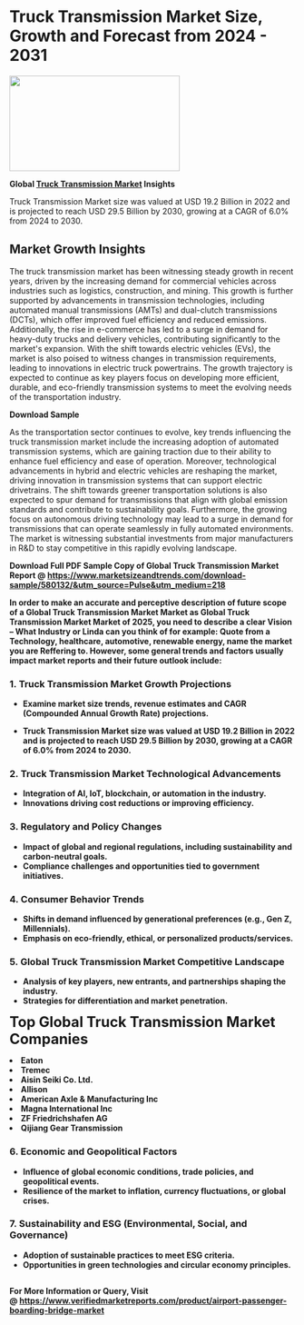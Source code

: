 <H1>Truck Transmission Market Size, Growth and Forecast from 2024 - 2031</H1><img class="aligncenter size-medium wp-image-584254" src="https://thirdeyenews.in/wp-content/uploads/2024/09/Global-Market-Research-300x168.jpeg" alt="" width="300" height="168" /><p><strong>Global&nbsp;<a href="https://www.marketsizeandtrends.com/download-sample/580132/&amp;utm_source=Pulse&amp;utm_medium=218">Truck Transmission Market</a> Insights</strong></p><p>Truck Transmission Market size was valued at USD 19.2 Billion in 2022 and is projected to reach USD 29.5 Billion by 2030, growing at a CAGR of 6.0% from 2024 to 2030.</p><p><h2>Market Growth Insights</h2> <p>The truck transmission market has been witnessing steady growth in recent years, driven by the increasing demand for commercial vehicles across industries such as logistics, construction, and mining. This growth is further supported by advancements in transmission technologies, including automated manual transmissions (AMTs) and dual-clutch transmissions (DCTs), which offer improved fuel efficiency and reduced emissions. Additionally, the rise in e-commerce has led to a surge in demand for heavy-duty trucks and delivery vehicles, contributing significantly to the market's expansion. With the shift towards electric vehicles (EVs), the market is also poised to witness changes in transmission requirements, leading to innovations in electric truck powertrains. The growth trajectory is expected to continue as key players focus on developing more efficient, durable, and eco-friendly transmission systems to meet the evolving needs of the transportation industry.</p> <p><strong>Download Sample</strong></p> <p>As the transportation sector continues to evolve, key trends influencing the truck transmission market include the increasing adoption of automated transmission systems, which are gaining traction due to their ability to enhance fuel efficiency and ease of operation. Moreover, technological advancements in hybrid and electric vehicles are reshaping the market, driving innovation in transmission systems that can support electric drivetrains. The shift towards greener transportation solutions is also expected to spur demand for transmissions that align with global emission standards and contribute to sustainability goals. Furthermore, the growing focus on autonomous driving technology may lead to a surge in demand for transmissions that can operate seamlessly in fully automated environments. The market is witnessing substantial investments from major manufacturers in R&D to stay competitive in this rapidly evolving landscape. <p><strong></p><p><span class=""><strong>Download Full PDF Sample Copy of Global Truck Transmission Market Report</strong> @ <a href="https://www.marketsizeandtrends.com/download-sample/580132/&amp;utm_source=Pulse&amp;utm_medium=218" target="_blank">https://www.marketsizeandtrends.com/download-sample/580132/&amp;utm_source=Pulse&amp;utm_medium=218</a></span></p><p>In order to make an accurate and perceptive description of future scope of a Global&nbsp;Truck Transmission Market Market as Global&nbsp;Truck Transmission Market Market of 2025, you need to describe a clear Vision &ndash; What Industry or Linda can you think of for example: Quote from a Technology, healthcare, automotive, renewable energy, name the market you are Reffering to. However, some general trends and factors usually impact market reports and their future outlook include:</p><h3>1.&nbsp;<strong>Truck Transmission Market Growth Projections</strong></h3><ul><li>Examine market size trends, revenue estimates and CAGR (Compounded Annual Growth Rate) projections.</li><li><p>Truck Transmission Market size was valued at USD 19.2 Billion in 2022 and is projected to reach USD 29.5 Billion by 2030, growing at a CAGR of 6.0% from 2024 to 2030.</p></li></ul><h3>2.&nbsp;<strong>Truck Transmission Market Technological Advancements</strong></h3><ul><li>Integration of AI, IoT, blockchain, or automation in the industry.</li><li>Innovations driving cost reductions or improving efficiency.</li></ul><h3>3.&nbsp;<strong>Regulatory and Policy Changes</strong></h3><ul><li>Impact of global and regional regulations, including sustainability and carbon-neutral goals.</li><li>Compliance challenges and opportunities tied to government initiatives.</li></ul><h3>4.&nbsp;<strong>Consumer Behavior Trends</strong></h3><ul><li>Shifts in demand influenced by generational preferences (e.g., Gen Z, Millennials).</li><li>Emphasis on eco-friendly, ethical, or personalized products/services.</li></ul><h3>5.&nbsp;<strong>Global Truck Transmission Market Competitive Landscape</strong></h3><ul><li>Analysis of key players, new entrants, and partnerships shaping the industry.</li><li>Strategies for differentiation and market penetration.</li></ul><p data-pm-slice="1 1 []"><span style="color: inherit; font-family: inherit; font-size: 25px;">Top Global Truck Transmission Market Companies</span></p><div class="" data-test-id=""><p><li>Eaton</li><li> Tremec</li><li> Aisin Seiki Co. Ltd.</li><li> Allison</li><li> American Axle & Manufacturing Inc</li><li> Magna International Inc</li><li> ZF Friedrichshafen AG</li><li> Qijiang Gear Transmission</li></p></div><h3>6.&nbsp;<strong>Economic and Geopolitical Factors</strong></h3><ul><li>Influence of global economic conditions, trade policies, and geopolitical events.</li><li>Resilience of the market to inflation, currency fluctuations, or global crises.</li></ul><h3>7.&nbsp;<strong>Sustainability and ESG (Environmental, Social, and Governance)</strong></h3><ul><li>Adoption of sustainable practices to meet ESG criteria.</li><li>Opportunities in green technologies and circular economy principles.</li></ul><h2><strong style="font-size: 14px;">For More Information or Query, Visit @&nbsp;</strong><a style="background-color: #ffffff; font-size: 14px;" href="https://www.marketsizeandtrends.com/report/truck-transmission-market/" target="_blank">https://www.verifiedmarketreports.com/product/airport-passenger-boarding-bridge-market</a></h2>
